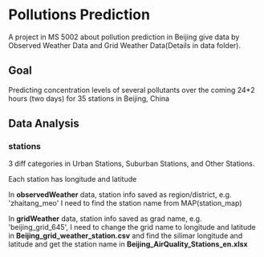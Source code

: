 # Pollutions Prediction
A project in MS 5002 about pollution prediction in Beijing give data by Observed Weather Data and Grid Weather Data(Details in data folder).
## Goal
Predicting concentration levels of several pollutants over the coming 24*2 hours (two days) for 35 stations in Beijing, China
## Data Analysis
### stations
3 diff categories in Urban Stations, Suburban Stations, and Other Stations.

Each station has longitude and latitude

In **observedWeather** data, station info saved as region/district, e.g. 'zhaitang_meo' I need to find the station name from MAP(station_map)

In **gridWeather** data, station info saved as grad name, e.g. 'beijing_grid_645', I need to change the grid name to longitude and latitude in **Beijing_grid_weather_station.csv** and find the silimar longitude and latitude and get the station name in **Beijing_AirQuality_Stations_en.xlsx**

